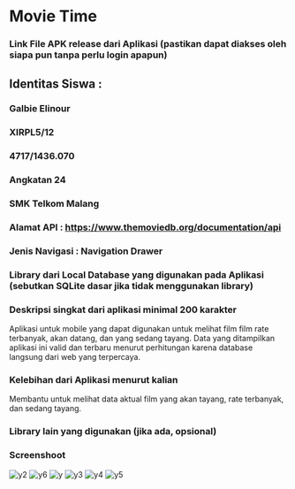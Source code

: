 

# Movie Time
### Link File APK release dari Aplikasi (pastikan dapat diakses oleh siapa pun tanpa perlu login apapun)<br>
## Identitas Siswa :
### Galbie Elinour
### XIRPL5/12
### 4717/1436.070 
### Angkatan 24
### SMK Telkom Malang
### Alamat API : https://www.themoviedb.org/documentation/api
### Jenis Navigasi : Navigation Drawer
### Library dari Local Database yang digunakan pada Aplikasi (sebutkan SQLite dasar jika tidak menggunakan library)
### Deskripsi singkat dari aplikasi minimal 200 karakter<br>
Aplikasi untuk mobile yang dapat digunakan untuk melihat film film rate terbanyak, akan datang, dan yang sedang tayang. Data yang ditampilkan aplikasi ini valid dan terbaru menurut perhitungan karena database langsung dari web yang terpercaya.
### Kelebihan dari Aplikasi menurut kalian<br>
Membantu untuk melihat data aktual film yang akan tayang, rate terbanyak, dan sedang tayang.
### Library lain yang digunakan (jika ada, opsional)
### Screenshoot 
![y2](https://cloud.githubusercontent.com/assets/21336880/26032482/229f148a-38bf-11e7-835d-91038982618c.jpg)
![y6](https://cloud.githubusercontent.com/assets/21336880/26032479/22778df2-38bf-11e7-8584-769cbeb279c3.jpg)
![y](https://cloud.githubusercontent.com/assets/21336880/26032480/2279036c-38bf-11e7-9584-28166ed3b56b.jpg)
![y3](https://cloud.githubusercontent.com/assets/21336880/26032481/22922630-38bf-11e7-8cd2-20adfce82f28.jpg)
![y4](https://cloud.githubusercontent.com/assets/21336880/26032477/2270a064-38bf-11e7-881f-454718a731c0.jpg)
![y5](https://cloud.githubusercontent.com/assets/21336880/26032478/2275a5fa-38bf-11e7-862e-9235f45e0a96.jpg)




